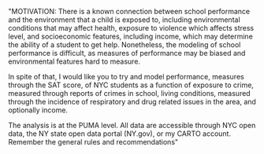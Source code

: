 "MOTIVATION:
There is a known connection between school performance and the environment that a child is exposed to, including environmental conditions that may affect health, exposure to violence which affects stress level, and socioeconomic features, including income, which may determine the ability of a student to get help. Nonetheless, the modeling of school performance is difficult, as measures of performance may be biased and environmental features hard to measure.

In spite of that, I would like you to try and model performance, measures through the SAT score, of NYC students as a function of exposure to crime, measured through reports of crimes in school, living conditions, measured through the incidence of respiratory and drug related issues in the area, and optionally income.

The analysis is at the PUMA level. All data are accessible through NYC open data, the NY state open data portal (NY.gov), or my CARTO account. Remember the general rules and recommendations"
